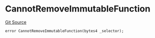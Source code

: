 # CannotRemoveImmutableFunction
[Git Source](https://github.com/thrackle-io/tron/blob/a542d218e58cfe9de74725f5f4fd3ffef34da456/src/protocol/economic/ruleProcessor/RuleProcessorDiamondLib.sol)


```solidity
error CannotRemoveImmutableFunction(bytes4 _selector);
```

